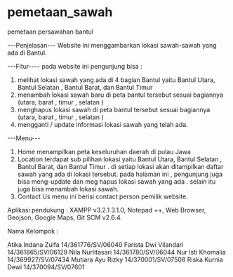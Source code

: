 # pemetaan_sawah
pemetaan persawahan bantul

---Penjelasan---
Website ini menggambarkan lokasi sawah-sawah yang ada di Bantul.

---Fitur----
pada website ini pengunjung bisa :
1. melihat lokasi sawah yang ada di 4 bagian Bantul yaitu Bantul Utara, Bantul Selatan , Bantul Barat, dan Bantul Timur
2. menambah lokasi sawah baru di peta bantul tersebut sesuai bagiannya (utara, barat , timur , selatan )
3. menghapus lokasi sawah di peta bantul tersebut sesuai bagiannya (utara, barat , timur , selatan )
4. mengganti / update informasi lokasi sawah yang telah ada.

---Menu---
1. Home
	menampilkan peta keseluruhan daerah di pulau Jawa
2. Location
	terdapat sub pilihan lokasi yaitu Bantul Utara, Bantul Selatan , Bantul Barat, dan Bantul Timur . di setiap lokasi akan ditampilkan daftar sawah
   yang ada di lokasi tersebut. pada halaman ini , pengunjung juga bisa meng-update dan meg hapus lokasi sawah yang ada . selain itu juga bisa menambah lokasi sawah.
3. Contact Us
	menu ini berisi contact person pemilik website.

Aplikasi pendukung : XAMPP v3.2.1 3.1.0, Notepad ++, Web Browser, Geojson, Google Maps, Git SCM v2.6.4.

Nama Kelompok :

Atika Indana Zulfa	14/361776/SV/06040
Farista Dwi Vilandari	14/361865/SV/06129
Nila Nurlitasari	14/361780/SV/06044
Nur Isti Khomalia	14/369927/SV/07434
Mutiara Ayu Rizky 	14/370001/SV/07508
Riska Kurnia Dewi	14/370094/SV/07601
